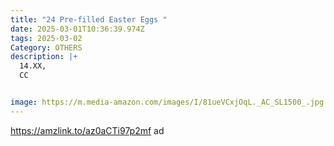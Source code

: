 ```yaml
---
title: "24 Pre-filled Easter Eggs "
date: 2025-03-01T10:36:39.974Z
tags: 2025-03-02
Category: OTHERS
description: |+
  14.XX, 
  CC


image: https://m.media-amazon.com/images/I/81ueVCxjOqL._AC_SL1500_.jpg
---
```

https://amzlink.to/az0aCTi97p2mf   ad
